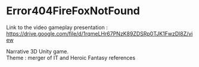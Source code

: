 # Error404FireFoxNotFound

Link to the video gameplay presentation : https://drive.google.com/file/d/1rqmeLHr67PNzK89ZDSRp0TJK1FwzDl8Z/view

Narrative 3D Unity game.  
Theme : merger of IT and Heroic Fantasy references
